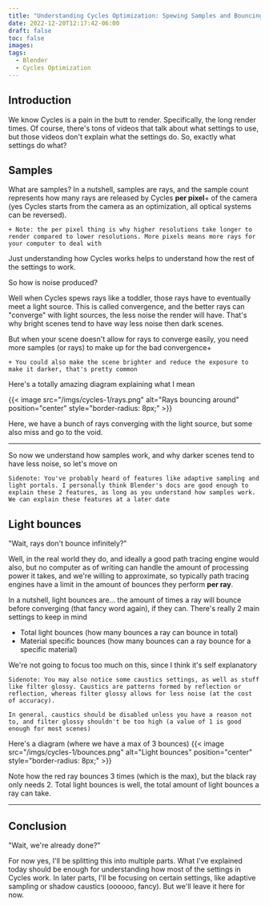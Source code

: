 ```yaml
---
title: "Understanding Cycles Optimization: Spewing Samples and Bouncing Around like Crazy"
date: 2022-12-20T12:17:42-06:00
draft: false
toc: false
images:
tags:
  - Blender
  - Cycles Optimization
---
```


## Introduction
We know Cycles is a pain in the butt to render. Specifically, the long render times. Of course, there's tons of videos that talk about what settings to use, but those videos don't explain what the settings do. So, exactly what settings do what?

## Samples
What are samples? In a nutshell, samples are rays, and the sample count represents how many rays are released by Cycles **per pixel**+ of the camera (yes Cycles starts from the camera as an optimization, all optical systems can be reversed).

`+ Note: the per pixel thing is why higher resolutions take longer to render compared to lower resolutions. More pixels means more rays for your computer to deal with`

Just understanding how Cycles works helps to understand how the rest of the settings to work.

So how is noise produced?

Well when Cycles spews rays like a toddler, those rays have to eventually meet a light source. This is called convergence, and the better rays can "converge" with light sources, the less noise the render will have. That's why bright scenes tend to have way less noise then dark scenes.

But when your scene doesn't allow for rays to converge easily, you need more samples (or rays) to make up for the bad convergence+

`+ You could also make the scene brighter and reduce the exposure to make it darker, that's pretty common`

Here's a totally amazing diagram explaining what I mean

{{< image src="/imgs/cycles-1/rays.png" alt="Rays bouncing around" position="center" style="border-radius: 8px;" >}}

Here, we have a bunch of rays converging with the light source, but some also miss and go to the void.

---

So now we understand how samples work, and why darker scenes tend to have less noise, so let's move on

`Sidenote: You've probably heard of features like adaptive sampling and light portals. I personally think Blender's docs are good enough to explain these 2 features, as long as you understand how samples work. We can explain these features at a later date` 

## Light bounces
"Wait, rays don't bounce infinitely?" 

Well, in the real world they do, and ideally a good path tracing engine would also, but no computer as of writing can handle the amount of processing power it takes, and we're willing to approximate, so typically path tracing engines have a limit in the amount of bounces they perform **per ray**.

In a nutshell, light bounces are... the amount of times a ray will bounce before converging (that fancy word again), if they can. There's really 2 main settings to keep in mind
* Total light bounces (how many bounces a ray can bounce in total)
* Material specific bounces (how many bounces can a ray bounce for a specific material)

We're not going to focus too much on this, since I think it's self explanatory

`Sidenote: You may also notice some caustics settings, as well as stuff like filter glossy. Caustics are patterns formed by reflection or reflection, whereas filter glossy allows for less noise (at the cost of accuracy).`

`In general, caustics should be disabled unless you have a reason not to, and filter glossy shouldn't be too high (a value of 1 is good enough for most scenes)`

Here's a diagram (where we have a max of 3 bounces)
{{< image src="/imgs/cycles-1/bounces.png" alt="Light bounces" position="center" style="border-radius: 8px;" >}}

Note how the red ray bounces 3 times (which is the max), but the black ray only needs 2. Total light bounces is well, the total amount of light bounces a ray can take.

---

## Conclusion
"Wait, we're already done?"

For now yes, I'll be splitting this into multiple parts. What I've explained today should be enough for understanding how most of the settings in Cycles work. In later parts, I'll be focusing on certain settings, like adaptive sampling or shadow caustics (oooooo, fancy). But we'll leave it here for now.

